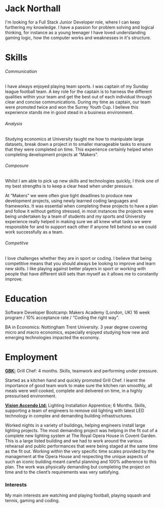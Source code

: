 <h1> Jack Northall </h1>

I'm looking for a Full Stack Junior Developer role, where I can keep furthering my knowledge. I have a passion for problem solving and logical thinking, for instance as a young teenager I have loved understanding gaming logic, how the computer works and weaknesses in it's structure. 

<h1> Skills </h1>

<h6> Communication </h6> 
I have always enjoyed playing team sports. I was captain of my Sunday league football team. A key role for the captain is to harness the different qualities within your team and get the best out of each individual through clear and concise communications. During my time as captain, our team were promoted twice and won the Surrey Youth Cup. I believe this experience stands me in good stead in a business environment.

<h6>Analysis</h6>
Studying economics at University taught me how to manipulate large datasets, break down a project in to smaller manageable tasks to ensure that they were completed on time. This experience certainly helped when completing development projects at “Makers”.

<h6> Composure </h6>
Whilst I am able to pick up new skills and technologies quickly, I think one of my best strengths is to keep a clear head when under pressure.

At “Makers” we were often give tight deadlines to produce new development projects, using newly learned coding languages and frameworks. It was essential when completing these projects to have a plan and follow it without getting stressed, in most instances the projects were being undertaken by a team of students and my sports and University experience really helped in making sure we all knew what tasks we were responsible for and to support each other if anyone fell behind so we could work successfully as a team.

<h6> Competitve </h6> 
I love challenges whether they are in sport or coding. I believe that being competitive means that you should always be looking to improve and learn new skills. I like playing against better players in sport or working with people that have different skill sets than myself as it allows me to constantly improve.

<h1>Education</h1>

Software Developer Bootcamp: Makers Academy (London, UK) 16 week program / 10% acceptance rate / “Coding the right way”.

BA in Economics: Nottingham Trent University. 3 year degree covering micro and macro economics, especially enjoyed studying how new and emerging technologies impacted the economy. 

<h1>Employment</h1>


<b><u>GBK:</u></b> Grill Chef: 4 months. Skills, teamwork and performing under pressure.

Started as a kitchen hand and quickly promoted Grill Chef. I learnt the importance of good team work to make sure the kitchen ran smoothly, all meals were well cooked, complete and delivered on time, in a highly pressurised environment.

<b><u>Vision Accendo Ltd:</u></b> Lighting Installation Apprentice; 6 Months. Skills, supporting a team of engineers to remove old lighting with latest LED technology in complex and demanding building infrastructures.

Worked nights in a variety of buildings, helping engineers install large lighting projects. The most demanding project was helping in the fit out of a complete new lighting system at The Royal Opera House in Covent Garden. This is a large listed building and we had to work around the various rehearsal and public performances that were being staged at the same time as the fit out. Working within the very specific time scales provided by the management at the Opera House and respecting the unique aspects of such an iconic building meant careful planning and 100% adherence to this plan. The work was physically demanding but completing the project on time and to the client’s requirements was very satisfying.

<h3> Interests </h3> 
My main interests are watching and playing football, playing squash and tennis, gaming and coding.
